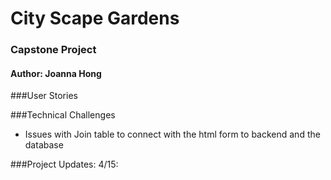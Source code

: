# City Scape Gardens
### Capstone Project

#### Author: Joanna Hong

###User Stories

###Technical Challenges
- Issues with Join table to connect with the html form to backend and the database

###Project Updates:
    4/15: 

